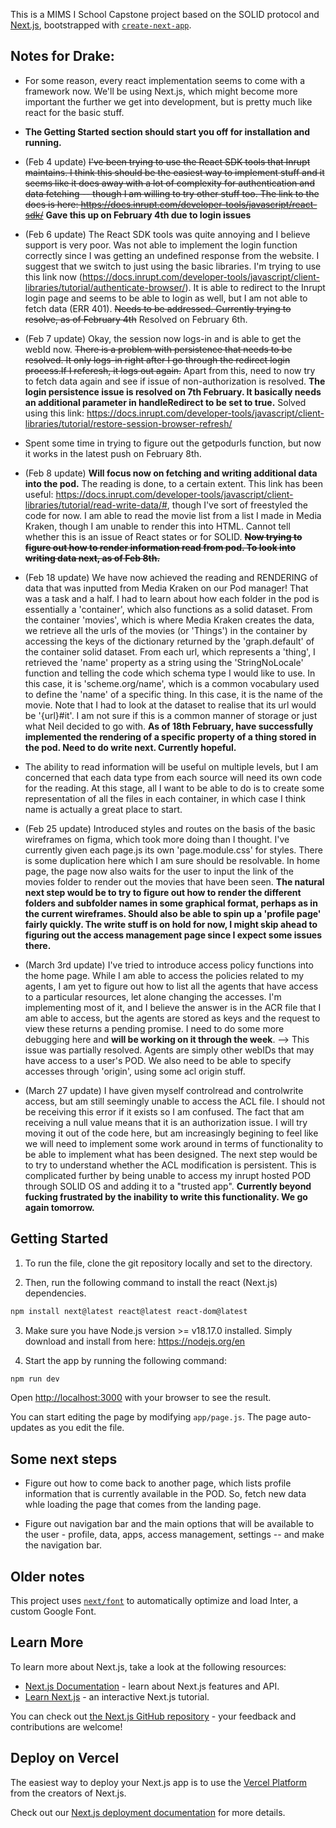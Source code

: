 This is a MIMS I School Capstone project based on the SOLID protocol and [Next.js](https://nextjs.org/), bootstrapped with [`create-next-app`](https://github.com/vercel/next.js/tree/canary/packages/create-next-app).

## Notes for Drake:

* For some reason, every react implementation seems to come with a framework now. We'll be using Next.js, which might become more important the further we get into development, but is pretty much like react for the basic stuff. 

* **The Getting Started section should start you off for installation and running.**

* (Feb 4 update) ~~I've been trying to use the React SDK tools that Inrupt maintains. I think this should be the easiest way to implement stuff and it seems like it does away with a lot of complexity for authentication and data fetching -- though I am willing to try other stuff too. The link to the docs is here: https://docs.inrupt.com/developer-tools/javascript/react-sdk/~~ **Gave this up on February 4th due to login issues**

* (Feb 6 update) The React SDK tools was quite annoying and I believe support is very poor. Was not able to implement the login function correctly since I was getting an undefined response from the website. I suggest that we switch to just using the basic libraries. I'm trying to use this link now (https://docs.inrupt.com/developer-tools/javascript/client-libraries/tutorial/authenticate-browser/). It is able to redirect to the Inrupt login page and seems to be able to login as well, but I am not able to fetch data (ERR 401). ~~Needs to be addressed. Currently trying to resolve, as of February 4th~~ Resolved on February 6th. 

* (Feb 7 update) Okay, the session now logs-in and is able to get the webId now. ~~There is a problem with persistence that needs to be resolved. It only logs-in right after I go through the redirect login process.If I referesh, it logs out again.~~ Apart from this, need to now try to fetch data again and see if issue of non-authorization is resolved. **The login persistence issue is resolved on 7th February. It basically needs an additional parameter in handleRedirect to be set to true.** Solved using this link: https://docs.inrupt.com/developer-tools/javascript/client-libraries/tutorial/restore-session-browser-refresh/

* Spent some time in trying to figure out the getpodurls function, but now it works in the latest push on February 8th. 

* (Feb 8 update) **Will focus now on fetching and writing additional data into the pod.** The reading is done, to a certain extent. This link has been useful: https://docs.inrupt.com/developer-tools/javascript/client-libraries/tutorial/read-write-data/#, though I've sort of freestyled the code for now. I am able to read the movie list from a list I made in Media Kraken, though I am unable to render this into HTML. Cannot tell whether this is an issue of React states or for SOLID. **~~Now trying to figure out how to render information read from pod. To look into writing data next, as of Feb 8th.~~**

* (Feb 18 update) We have now achieved the reading and RENDERING of data that was inputted from Media Kraken on our Pod manager! That was a task and a half. I had to learn about how each folder in the pod is essentially a 'container', which also functions as a solid dataset. From the container 'movies', which is where Media Kraken creates the data, we retrieve all the urls of the movies (or 'Things') in the container by accessing the keys of the dictionary returned by the 'graph.default' of the container solid dataset. From each url, which represents a 'thing', I retrieved the 'name' property as a string using the 'StringNoLocale' function and telling the code which schema type I would like to use. In this case, it is 'scheme.org/name', which is a common vocabulary used to define the 'name' of a specific thing. In this case, it is the name of the movie. Note that I had to look at the dataset to realise that its url would be '{url}#it'. I am not sure if this is a common manner of storage or just what Neil decided to go with. **As of 18th February, have successfully implemented the rendering of a specific property of a thing stored in the pod. Need to do write next. Currently hopeful.**

* The ability to read information will be useful on multiple levels, but I am concerned that each data type from each source will  need its own code for the reading. At this stage, all I want to be able to do is to create some representation of all the files in each container, in which case I think name is actually a great place to start. 

* (Feb 25 update) Introduced styles and routes on the basis of the basic wireframes on figma, which took more doing than I thought. I've currently given each page.js its own 'page.module.css' for styles. There is some duplication here which I am sure should be resolvable. In home page, the page now also waits for the user to input the link of the movies folder to render out the movies that have been seen. **The natural next step would be to try to figure out how to render the different folders and subfolder names in some graphical format, perhaps as in the current wireframes. Should also be able to spin up a 'profile page' fairly quickly. The write stuff is on hold for now, I might skip ahead to figuring out the access management page since I expect some issues there.**

* (March 3rd update) I've tried to introduce access policy functions into the home page. While I am able to access the policies related to my agents, I am yet to figure out how to list all the agents that have access to a particular resources, let alone changing the accesses. I'm implementing most of it, and I believe the answer is in the ACR file that I am able to access, but the agents are stored as keys and the request to view these returns a pending promise. 
I need to do some more debugging here and **will be working on it through the week**. --> This issue was partially resolved. Agents are simply other webIDs that may have access to a user's POD. We also need to be able to specify accesses through 'origin', using some acl origin stuff. 

* (March 27 update) I have given myself controlread and controlwrite access, but am still seemingly unable to access the ACL file. I should not be receiving this error if it exists so I am confused. The fact that am receiving a null value means that it is an authorization issue. I will try moving it out of the code here, but am increasingly begining to feel like we will need to implement some work around in terms of functionality to be able to implement what has been designed. The next step would be to try to understand whether the ACL modification is persistent. This is complicated further by being unable to access my inrupt hosted POD through SOLID OS and adding it to a "trusted app". **Currently beyond fucking frustrated by the inability to write this functionality. We go again tomorrow.**

## Getting Started

1. To run the file, clone the git repository locally and set to the directory. 

2. Then, run the following command to install the react (Next.js) dependencies. 

```bash
npm install next@latest react@latest react-dom@latest
```
3. Make sure you have Node.js version >= v18.17.0 installed. Simply download and install from here: https://nodejs.org/en

4. Start the app by running the following command:

```bash
npm run dev
```


Open [http://localhost:3000](http://localhost:3000) with your browser to see the result.

You can start editing the page by modifying `app/page.js`. The page auto-updates as you edit the file.


## Some next steps

* Figure out how to come back to another page, which lists profile information that is currently available in the POD. So, fetch new data whle loading the page that comes from the landing page. 

* Figure out navigation bar and the main options that will be available to the user - profile, data, apps, access management, settings -- and make the navigation bar. 


## Older notes

This project uses [`next/font`](https://nextjs.org/docs/basic-features/font-optimization) to automatically optimize and load Inter, a custom Google Font.

## Learn More

To learn more about Next.js, take a look at the following resources:

- [Next.js Documentation](https://nextjs.org/docs) - learn about Next.js features and API.
- [Learn Next.js](https://nextjs.org/learn) - an interactive Next.js tutorial.

You can check out [the Next.js GitHub repository](https://github.com/vercel/next.js/) - your feedback and contributions are welcome!

## Deploy on Vercel

The easiest way to deploy your Next.js app is to use the [Vercel Platform](https://vercel.com/new?utm_medium=default-template&filter=next.js&utm_source=create-next-app&utm_campaign=create-next-app-readme) from the creators of Next.js.

Check out our [Next.js deployment documentation](https://nextjs.org/docs/deployment) for more details.
